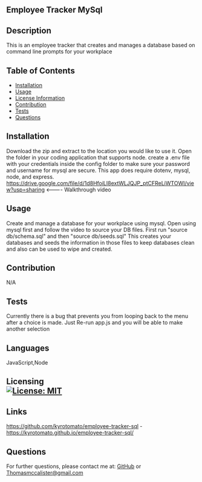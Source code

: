 ## Employee Tracker MySql
## Description
This is an employee tracker that creates and manages a database based on command line prompts for your workplace
## Table of Contents
- [Installation](#installation)
- [Usage](#usage)
- [License Information](#license)
- [Contribution](#contribution)
- [Tests](#tests)
- [Questions](#questions)
## Installation
Download the zip and extract to the location you would like to use it. Open the folder in your coding application that supports node. create a .env file with your credentials inside the config folder to make sure your password and username for mysql are secure. This app does require dotenv, mysql, node, and express. 
https://drive.google.com/file/d/1d8HfoiLI8extWLJQJP_ptCFReLiWTOWI/view?usp=sharing <---- Walkthrough video
## Usage
Create and manage a database for your workplace using mysql. Open using mysql first and follow the video to source your DB files. First run "source db/schema.sql" and then "source db/seeds.sql"
This creates your databases and seeds the information in those files to keep databases clean and also can be used to wipe and created.
## Contribution
N/A
## Tests
Currently there is a bug that prevents you from looping back to the menu after a choice is made. Just Re-run app.js and you will be able to make another selection
## Languages
JavaScript,Node

## Licensing <br>  [![License: MIT](https://img.shields.io/badge/License-MIT-yellow.svg)](https://opensource.org/licenses/MIT)
        

## Links
https://github.com/kyrotomato/employee-tracker-sql - 
https://kyrotomato.github.io/employee-tracker-sql/
## Questions
For further questions, please contact me at: [GitHub]('https://github.com/'kyrotomato) or Thomasmccalister@gmail.com
    
